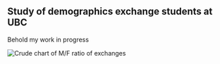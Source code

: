 ## Study of demographics exchange students at UBC

Behold my work in progress

![Crude chart of M/F ratio of exchanges](https://i.imgur.com/BmBmf1S.png)
